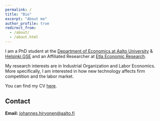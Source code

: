 ```yaml
---
permalink: /
title: "Bio"
excerpt: "About me"
author_profile: true
redirect_from: 
  - /about/
  - /about.html
---
```


I am a PhD student at the [Department of Economics at Aalto University](https://www.aalto.fi/en/department-of-economics "Aalto, Economics") & [Helsinki GSE](https://www.helsinkigse.fi/ "Helsinki GSE") and an Affiliated Researcher at [Etla Economic Research](https://www.etla.fi/en/ "Etla Economic Research").

My research interests are in Industrial Organization and Labor Economics. More specifically, I am interested in how new technology affects firm competition and the labor market.

You can find my CV [here](https://hirvj.github.io/files/CV-Hirvonen.pdf "CV").

## Contact

**Email:** johannes.hirvonen@aalto.fi